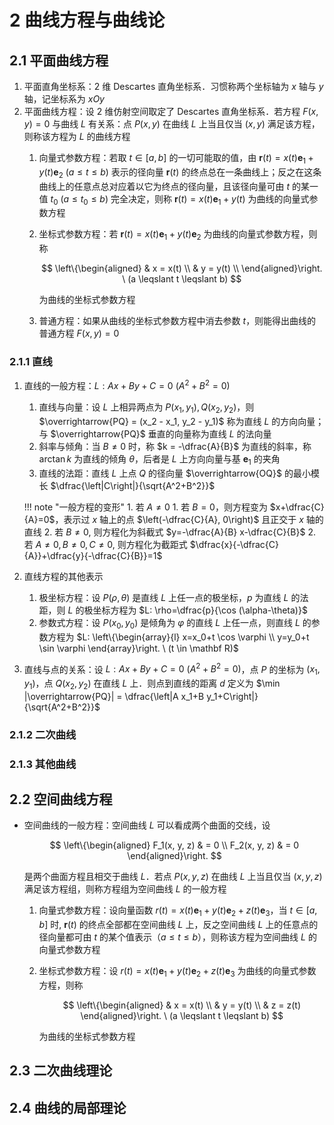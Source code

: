 # 2 曲线方程与曲线论

## 2.1 平面曲线方程
1. 平面直角坐标系：$2$ 维 $\text{Descartes}$ 直角坐标系．习惯称两个坐标轴为 $x$ 轴与 $y$ 轴，记坐标系为 $xOy$
2. 平面曲线方程：设 $2$ 维仿射空间取定了 $\text{Descartes}$ 直角坐标系．若方程 $F(x, y) = 0$ 与曲线 $L$ 有关系：点 $P(x, y)$ 在曲线 $L$ 上当且仅当 $(x, y)$ 满足该方程，则称该方程为 $L$ 的曲线方程
    1. 向量式参数方程：若取 $t \in [a, b]$ 的一切可能取的值，由 $\boldsymbol r(t) = x(t) \boldsymbol e_1 + y(t) \boldsymbol e_2 \ (a \leqslant t \leqslant b)$ 表示的径向量 $\boldsymbol r(t)$ 的终点总在一条曲线上；反之在这条曲线上的任意点总对应着以它为终点的径向量，且该径向量可由 $t$ 的某一值 $t_0\ \left(a \leqslant t_0 \leqslant b\right)$ 完全决定，则称 $\boldsymbol r(t) = x(t) \boldsymbol e_1 + y(t)$ 为曲线的向量式参数方程
    2. 坐标式参数方程：若 $\boldsymbol r(t) = x(t) \boldsymbol e_1 + y(t) \boldsymbol e_2$ 为曲线的向量式参数方程，则称

        $$
        \left\{\begin{aligned}
        & x = x(t) \\
        & y = y(t) \\
        \end{aligned}\right.
        \ (a \leqslant t \leqslant b)
        $$

        为曲线的坐标式参数方程

    3. 普通方程：如果从曲线的坐标式参数方程中消去参数 $t$，则能得出曲线的普通方程 $F(x, y) = 0$

### 2.1.1 直线
1. 直线的一般方程：$L: Ax + By + C = 0 \ (A^2 + B^2 = 0)$
    1. 直线与向量：设 $L$ 上相异两点为 $P(x_1, y_1), Q(x_2, y_2)$，则 $\overrightarrow{PQ} = (x_2 - x_1, y_2 - y_1)$ 称为直线 $L$ 的方向向量；与 $\overrightarrow{PQ}$ 垂直的向量称为直线 $L$ 的法向量
    2. 斜率与倾角：当 $B \neq 0$ 时，称 $k = -\dfrac{A}{B}$ 为直线的斜率，称 $\arctan k$ 为直线的倾角 $\theta$，后者是 $L$ 上方向向量与基 $\boldsymbol e_1$ 的夹角
    3. 直线的法距：直线 $L$ 上点 $Q$ 的径向量 $\overrightarrow{OQ}$ 的最小模长 $\dfrac{\left|C\right|}{\sqrt{A^2+B^2}}$

    !!! note "一般方程的变形"
        1. 若 $A \neq 0$
            1. 若 $B=0$，则方程变为 $x+\dfrac{C}{A}=0$，表示过 $x$ 轴上的点 $\left(-\dfrac{C}{A}, 0\right)$ 且正交于 $x$ 轴的直线
            2. 若 $B \neq 0$, 则方程化为斜截式 $y=-\dfrac{A}{B} x-\dfrac{C}{B}$
        2. 若 $A \neq 0, B \neq 0, C \neq 0$, 则方程化为截距式 $\dfrac{x}{-\dfrac{C}{A}}+\dfrac{y}{-\dfrac{C}{B}}=1$

2. 直线方程的其他表示
    1. 极坐标方程：设 $P(\rho, \theta)$ 是直线 $L$ 上任一点的极坐标，$p$ 为直线 $L$ 的法距，则 $L$ 的极坐标方程为 $L: \rho=\dfrac{p}{\cos (\alpha-\theta)}$
    2. 参数式方程：设 $P(x_0, y_0)$ 是倾角为 $\varphi$ 的直线 $L$ 上任一点，则直线 $L$ 的参数方程为 $L: \left\{\begin{array}{l} x=x_0+t \cos \varphi \\ y=y_0+t \sin \varphi \end{array}\right. \ (t \in \mathbf R)$
3. 直线与点的关系：设 $L: Ax + By + C = 0 \ (A^2 + B^2 = 0)$，点 $P$ 的坐标为 $(x_1, y_1)$，点 $Q(x_2, y_2)$ 在直线 $L$ 上．则点到直线的距离 $d$ 定义为 $\min |\overrightarrow{PQ}| = \dfrac{\left|A x_1+B y_1+C\right|}{\sqrt{A^2+B^2}}$

### 2.1.2 二次曲线

### 2.1.3 其他曲线

## 2.2 空间曲线方程
- 空间曲线的一般方程：空间曲线 $L$ 可以看成两个曲面的交线，设

    $$
    \left\{\begin{aligned}
    F_1(x, y, z) & = 0 \\
    F_2(x, y, z) & = 0
    \end{aligned}\right.
    $$

    是两个曲面方程且相交于曲线 $L$．若点 $P(x, y, z)$ 在曲线 $L$ 上当且仅当 $(x, y, z)$ 满足该方程组，则称方程组为空间曲线 $L$ 的一般方程

    1. 向量式参数方程：设向量函数 $r(t)=x(t) \boldsymbol{e}_1+y(t) \boldsymbol{e}_2+z(t) \boldsymbol{e}_3$，当 $t \in [a, b]$ 时, $\boldsymbol{r}(t)$ 的终点全部都在空间曲线 $L$ 上，反之空间曲线 $L$ 上的任意点的径向量都可由 $t$ 的某个值表示（$a \leqslant t \leqslant b$），则称该方程为空间曲线 $L$ 的向量式参数方程
    2. 坐标式参数方程：设 $r(t)=x(t) \boldsymbol{e}_1+y(t) \boldsymbol{e}_2+z(t) \boldsymbol{e}_3$ 为曲线的向量式参数方程，则称

        $$
        \left\{\begin{aligned}
        & x = x(t) \\
        & y = y(t) \\
        & z = z(t)
        \end{aligned}\right.
        \ (a \leqslant t \leqslant b)
        $$

        为曲线的坐标式参数方程

## 2.3 二次曲线理论

## 2.4 曲线的局部理论
